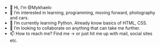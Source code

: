- 👋 Hi, I’m @Mykhaelo
- 👀 I’m interested in learning, programming, moving forward, photography and cars.
- 🌱 I’m currently learning Python. Already know basics of HTML, CSS.
- 💞️ I’m looking to collaborate on anything that can take me further. 
- 📫 How to reach me? Find me -> or just hit me up with mail, social sites etc.

<!---
Mykhaelo/Mykhaelo is a ✨ special ✨ repository because its `README.md` (this file) appears on your GitHub profile.
You can click the Preview link to take a look at your changes.
--->
